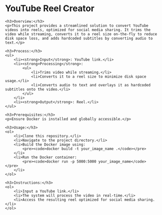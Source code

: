 <body>
    <h1>YouTube Reel Creator</h1>

    <h3>Overview:</h3>
    <p>This project provides a streamlined solution to convert YouTube videos into reels, optimized for social media sharing. It trims the video while streaming, converts it to a reel size on-the-fly to reduce disk space loss, and adds hardcoded subtitles by converting audio to text.</p>

    <h3>Process:</h3>
    <ul>
        <li><strong>Input</strong>: YouTube link.</li>
        <li><strong>Processing</strong>:
            <ul>
                <li>Trims video while streaming.</li>
                <li>Converts it to a reel size to minimize disk space usage.</li>
                <li>Converts audio to text and overlays it as hardcoded subtitles onto the video.</li>
            </ul>
        </li>
        <li><strong>Output</strong>: Reel.</li>
    </ul>

    <h3>Prerequisites:</h3>
    <p>Ensure Docker is installed and globally accessible.</p>

    <h3>Usage:</h3>
    <ol>
        <li>Clone this repository.</li>
        <li>Navigate to the project directory.</li>
        <li>Build the Docker image using:
            <pre><code>docker build -t your_image_name .</code></pre>
        </li>
        <li>Run the Docker container:
            <pre><code>docker run -p 5000:5000 your_image_name</code></pre>
        </li>
    </ol>

    <h3>Instructions:</h3>
    <ol>
        <li>Input a YouTube link.</li>
        <li>The system will process the video in real-time.</li>
        <li>Access the resulting reel optimized for social media sharing.</li>
    </ol>
</body>
